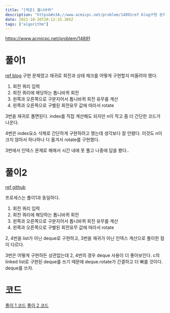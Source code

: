 ```yaml
---
title: "[백준] 톱니바퀴"
description: "https&#x3A;//www.acmicpc.net/problem/14891ref blog구현 문제였고 재귀로 회전과 상태 체크를 어떻게 구현할지 떠올려야 했다.회전 쿼리 입력회전 쿼리에 해당하는 톱니바퀴 회전왼쪽과 오른쪽으로 구분지어서 톱니바퀴 회전 유무를 계산왼쪽과"
date: 2021-10-26T20:12:15.305Z
tags: ["algorithm"]
---
```

https://www.acmicpc.net/problem/14891

# 풀이1
[ref blog](https://wisdom-990629.tistory.com/entry/C-%EB%B0%B1%EC%A4%80-14891%EB%B2%88-%ED%86%B1%EB%8B%88%EB%B0%94%ED%80%B4)
구현 문제였고 재귀로 회전과 상태 체크를 어떻게 구현할지 떠올려야 했다.

1. 회전 쿼리 입력
2. 회전 쿼리에 해당하는 톱니바퀴 회전
3. 왼쪽과 오른쪽으로 구분지어서 톱니바퀴 회전 유무를 계산
4. 왼쪽과 오른쪽으로 구별된 회전유무 값에 따라서 rotate

3번을 재귀로 풀면된다. index를 직접 계산해도 되지만 n이 작고 좀 더 간단한 코드가 나온다.

4번은 index요소 삭제로 간단하게 구현하려고 했는데 생각보다 잘 안됐다. 이것도 n이 크지 않아서 하나하나 다 옮겨서 rotate를 구현했다.

3번에서 인덱스 문제로 해매서 시간 내에 못 풀고 나중에 답을 봤다..

# 풀이2
[ref github](https://github.com/keemdy/algorithm-test/blob/main/BOJ/1026/%ED%86%B1%EB%8B%88%EB%B0%94%ED%80%B4.py)

프로세스는 풀이1과 동일하다.
1. 회전 쿼리 입력
2. 회전 쿼리에 해당하는 톱니바퀴 회전
3. 왼쪽과 오른쪽으로 구분지어서 톱니바퀴 회전 유무를 계산
4. 왼쪽과 오른쪽으로 구별된 회전유무 값에 따라서 rotate

2, 4번을 list가 아닌 deque로 구현하고, 3번을 재귀가 아닌 인덱스 계산으로 풀이한 점이 다르다. 

3번은 어떻게 구현하든 상관없는데 2, 4번의 경우 deque 사용이 더 좋아보인다. c의 linked list로 구현된 deque를 쓰기 때문에 deque.rotate가 간결하고 더 빠를 것이다. deque를 쓰자.

# 코드

[풀이 1 코드](https://github.com/naem1023/codingTest/blob/master/implementation/acmicpc-14891.py)
[풀이 2 코드](https://github.com/keemdy/algorithm-test/blob/main/BOJ/1026/%ED%86%B1%EB%8B%88%EB%B0%94%ED%80%B4.py)

